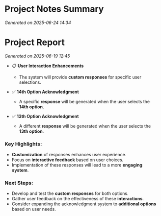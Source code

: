 # Project Notes Summary

*Generated on 2025-06-24 14:34*

# Project Report

*Generated on 2025-06-19 12:45*

- 📋 **User Interaction Enhancements**
  - The system will provide **custom responses** for specific user selections.
  
- ✅ **14th Option Acknowledgment**
  - A specific **response** will be generated when the user selects the **14th option**.
  
- ✅ **13th Option Acknowledgment**
  - A different **response** will be generated when the user selects the **13th option**.

### **Key Highlights:**
- **Customization** of responses enhances user experience.
- Focus on **interactive feedback** based on user choices.
- Implementation of these responses will lead to a more **engaging system**. 

### **Next Steps:**
- Develop and test the **custom responses** for both options.
- Gather user feedback on the effectiveness of these **interactions**.
- Consider expanding the acknowledgment system to **additional options** based on user needs.